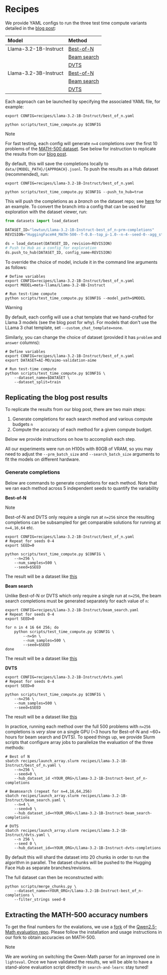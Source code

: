 # Recipes

We provide YAML configs to run the three test time compute variants detailed in the [blog post](https://huggingface.co/spaces/HuggingFaceH4/blogpost-scaling-test-time-compute):

| Model | Method |
| :--- | :--- |
| Llama-3.2-1B-Instruct | [Best-of-N](Llama-3.2-1B-Instruct/best_of_n.yaml) |
| | [Beam search](Llama-3.2-1B-Instruct/beam_search.yaml) |
| | [DVTS](Llama-3.2-1B-Instruct/dvts.yaml) |
| Llama-3.2-3B-Instruct | [Best-of-N](Llama-3.2-1B-Instruct/best_of_n.yaml) |
| | [Beam search](Llama-3.2-3B-Instruct/beam_search.yaml) |
| | [DVTS](Llama-3.2-3B-Instruct/dvts.yaml) |

Each approach can be launched by specifying the associated YAML file, for example:

```shell
export CONFIG=recipes/Llama-3.2-1B-Instruct/best_of_n.yaml

python scripts/test_time_compute.py $CONFIG
```

> [!NOTE]
> For fast testing, each config will generate `n=4` completions over the first 10 problems of the [MATH-500 dataset](https://huggingface.co/datasets/HuggingFaceH4/MATH-500). See below for instruction to replicate the results from our [blog post](https://huggingface.co/spaces/HuggingFaceH4/blogpost-scaling-test-time-compute).

By default, this will save the completions locally to `data/{MODEL_PATH}/{APPROACH}.jsonl`. To push the results as a Hub dataset (recommended), run:

```shell
export CONFIG=recipes/Llama-3.2-1B-Instruct/best_of_n.yaml

python scripts/test_time_compute.py $CONFIG --push_to_hub=true
```

This will push the completions as a _branch_ on the dataset repo; see [here](https://huggingface.co/datasets/lewtun/Llama-3.2-1B-Instruct-best_of_n-prm-completions/tree/HuggingFaceH4_MATH-500--T-0.8--top_p-1.0--n-4--seed-0--agg_strategy-last) for an example. To convert the branch into a config that can be used for exploration with the dataset viewer, run:

```python
from datasets import load_dataset

DATASET_ID="lewtun/Llama-3.2-1B-Instruct-best_of_n-prm-completions"
REVISION="HuggingFaceH4_MATH-500--T-0.8--top_p-1.0--n-4--seed-0--agg_strategy-last"

ds = load_dataset(DATASET_ID, revision=REVISION)
# Push to Hub as a config for exploration
ds.push_to_hub(DATASET_ID, config_name=REVISION)
```

To override the choice of model, include it in the command line arguments as follows:

```shell
# Define variables
export CONFIG=recipes/Llama-3.2-1B-Instruct/best_of_n.yaml
export MODEL=meta-llama/Llama-3.2-8B-Instruct

# Run test-time compute
python scripts/test_time_compute.py $CONFIG --model_path=$MODEL
```

> [!WARNING]
> By default, each config will use a chat template that we hand-crafted for Llama 3 models (see the blog post for why). For models that don't use the LLama 3 chat template, set `--custom_chat_template=none`.

Similarly, you can change the choice of dataset (provided it has `problem` and `answer` columns):

```shell
# Define variables
export CONFIG=recipes/Llama-3.2-1B-Instruct/best_of_n.yaml
export DATASET=AI-MO/aimo-validation-aime

# Run test-time compute
python scripts/test_time_compute.py $CONFIG \
    --dataset_name=$DATASET \
    --dataset_split=train
```

## Replicating the blog post results

To replicate the results from our blog post, there are two main steps:

1. Generate completions for each search method and various compute budgets `n`
2. Compute the accuracy of each method for a given compute budget.

Below we provide instructions on how to accomplish each step.

All our experiments were run on H100s with 80GB of VRAM, so you may need to adjust the `--prm_batch_size` and `--search_batch_size` arguments to fit the models on different hardware.

### Generate completions

Below are commands to generate completions for each method. Note that we ran each method across 5 independent seeds to quantify the variability 

**Best-of-N**

> [!NOTE]
> Best-of-N and DVTS only require a single run at `n=256` since the resulting completions can be subsampled for get comparable solutions for running at `n=4,16,64` etc.

```shell
export CONFIG=recipes/Llama-3.2-1B-Instruct/best_of_n.yaml
# Repeat for seeds 0-4
export SEED=0 

python scripts/test_time_compute.py $CONFIG \
    --n=256 \
    --num_samples=500 \
    --seed=$SEED
```

The result will be a dataset like [this](https://huggingface.co/datasets/HuggingFaceH4/Llama-3.2-1B-Instruct-best-of-N-completions)

**Beam search**

Unlike Best-of-N or DVTS which only require a single run at `n=256`, the beam search completions must be generated separately for each value of `n`:

```shell
export CONFIG=recipes/Llama-3.2-1B-Instruct/beam_search.yaml
# Repeat for seeds 0-4
export SEED=0 

for n in 4 16 64 256; do
    python scripts/test_time_compute.py $CONFIG \
        --n=$n \
        --num_samples=500 \
        --seed=$SEED
done
```

The result will be a dataset like [this](https://huggingface.co/datasets/HuggingFaceH4/Llama-3.2-1B-Instruct-beam-search-completions)

**DVTS**

```shell
export CONFIG=recipes/Llama-3.2-1B-Instruct/dvts.yaml
# Repeat for seeds 0-4
export SEED=0 

python scripts/test_time_compute.py $CONFIG \
    --n=256 \
    --num_samples=500 \
    --seed=$SEED
```

The result will be a dataset like [this](https://huggingface.co/datasets/HuggingFaceH4/Llama-3.2-1B-Instruct-DVTS-completions)

In practice, running each method over the full 500 problems with `n=256` completions is _very slow_ on a single GPU (~3 hours for Best-of-N and ~60+ hours for beam search and DVTS). To speed things up, we provide Slurm scripts that configure array jobs to parallelize the evaluation of the three methods:

```shell
# Best of N
sbatch recipes/launch_array.slurm recipes/Llama-3.2-1B-Instruct/best_of_n.yaml \
    --n=256 \
    --seed=0 \
    --hub_dataset_id <YOUR_ORG>/Llama-3.2-1B-Instruct-best_of_n-completions

# Beamsearch (repeat for n=4,16,64,256)
sbatch recipes/launch_array.slurm recipes/Llama-3.2-1B-Instruct/beam_search.yaml \
    --n=4 \
    --seed=0 \
    --hub_dataset_id=<YOUR_ORG>/Llama-3.2-1B-Instruct-beam_search-completions

# DVTS
sbatch recipes/launch_array.slurm recipes/Llama-3.2-1B-Instruct/dvts.yaml \
    --n 256 \
    --seed 0 \
    --hub_dataset_id=<YOUR_ORG>/Llama-3.2-1B-Instruct-dvts-completions
```

By default this will shard the dataset into 20 chunks in order to run the algorithm in parallel. The dataset chunks will be pushed to the Hugging Face Hub as separate branches/revisions.

The full dataset can then be reconstructed with:

```shell
python scripts/merge_chunks.py \
    --dataset_name=<YOUR_ORG>/Llama-3.2-1B-Instruct-best_of_n-completions \
    --filter_strings seed-0
```

## Extracting the MATH-500 accuracy numbers

To get the final numbers for the evalations, we use a [fork](https://github.com/huggingface/Qwen2.5-Math) of the [Qwen2.5-Math evaluation repo](https://github.com/QwenLM/Qwen2.5-Math). Please follow the installation and usage instructions in our fork to obtain accuracies on MATH-500.

> [!NOTE]
> We are working on switching the Qwen-Math parser for an improved one in `lighteval`. Once we have validated the results, we will be able to have a stand-alone evaluation script directly in `search-and-learn`: stay tuned!


